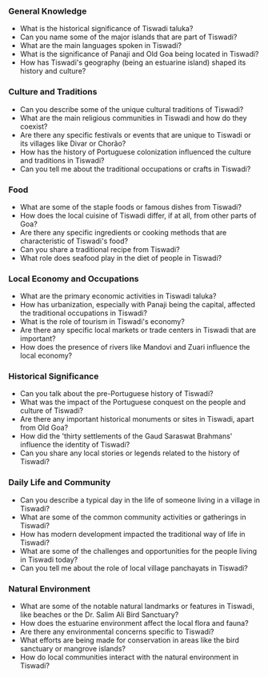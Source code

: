 ### General Knowledge
- What is the historical significance of Tiswadi taluka?
- Can you name some of the major islands that are part of Tiswadi?
- What are the main languages spoken in Tiswadi?
- What is the significance of Panaji and Old Goa being located in Tiswadi?
- How has Tiswadi's geography (being an estuarine island) shaped its history and culture?

### Culture and Traditions
- Can you describe some of the unique cultural traditions of Tiswadi?
- What are the main religious communities in Tiswadi and how do they coexist?
- Are there any specific festivals or events that are unique to Tiswadi or its villages like Divar or Chorão?
- How has the history of Portuguese colonization influenced the culture and traditions in Tiswadi?
- Can you tell me about the traditional occupations or crafts in Tiswadi?

### Food
- What are some of the staple foods or famous dishes from Tiswadi?
- How does the local cuisine of Tiswadi differ, if at all, from other parts of Goa?
- Are there any specific ingredients or cooking methods that are characteristic of Tiswadi's food?
- Can you share a traditional recipe from Tiswadi?
- What role does seafood play in the diet of people in Tiswadi?

### Local Economy and Occupations
- What are the primary economic activities in Tiswadi taluka?
- How has urbanization, especially with Panaji being the capital, affected the traditional occupations in Tiswadi?
- What is the role of tourism in Tiswadi's economy?
- Are there any specific local markets or trade centers in Tiswadi that are important?
- How does the presence of rivers like Mandovi and Zuari influence the local economy?

### Historical Significance
- Can you talk about the pre-Portuguese history of Tiswadi?
- What was the impact of the Portuguese conquest on the people and culture of Tiswadi?
- Are there any important historical monuments or sites in Tiswadi, apart from Old Goa?
- How did the 'thirty settlements of the Gaud Saraswat Brahmans' influence the identity of Tiswadi?
- Can you share any local stories or legends related to the history of Tiswadi?

### Daily Life and Community
- Can you describe a typical day in the life of someone living in a village in Tiswadi?
- What are some of the common community activities or gatherings in Tiswadi?
- How has modern development impacted the traditional way of life in Tiswadi?
- What are some of the challenges and opportunities for the people living in Tiswadi today?
- Can you tell me about the role of local village panchayats in Tiswadi?

### Natural Environment
- What are some of the notable natural landmarks or features in Tiswadi, like beaches or the Dr. Salim Ali Bird Sanctuary?
- How does the estuarine environment affect the local flora and fauna?
- Are there any environmental concerns specific to Tiswadi?
- What efforts are being made for conservation in areas like the bird sanctuary or mangrove islands?
- How do local communities interact with the natural environment in Tiswadi?
